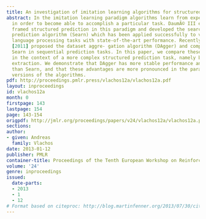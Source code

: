 ```yaml
---
title: An investigation of imitation learning algorithms for structured prediction
abstract: In the imitation learning paradigm algorithms learn from expert demonstrations
  in order to become able to accomplish a particular task. DaumÃ© III et al. [2009]
  framed structured prediction in this paradigm and developed the search-based structured
  prediction algorithm (Searn) which has been applied successfully to various natural
  language processing tasks with state-of-the-art performance. Recently, Ross et al.
  [2011] proposed the dataset aggre- gation algorithm (DAgger) and compared it with
  Searn in sequential prediction tasks. In this paper, we compare these two algorithms
  in the context of a more complex structured prediction task, namely biomedical event
  extraction. We demonstrate that DAgger has more stable performance and faster learning
  than Searn, and that these advantages are more pronounced in the parameter-free
  versions of the algorithms.
pdf: http://proceedings.pmlr.press/vlachos12a/vlachos12a.pdf
layout: inproceedings
id: vlachos12a
month: 0
firstpage: 143
lastpage: 154
page: 143-154
origpdf: http://jmlr.org/proceedings/papers/v24/vlachos12a/vlachos12a.pdf
sections: 
author:
- given: Andreas
  family: Vlachos
date: 2013-01-12
publisher: PMLR
container-title: Proceedings of the Tenth European Workshop on Reinforcement Learning
volume: '24'
genre: inproceedings
issued:
  date-parts:
  - 2013
  - 1
  - 12
# Format based on citeproc: http://blog.martinfenner.org/2013/07/30/citeproc-yaml-for-bibliographies/
---
```

